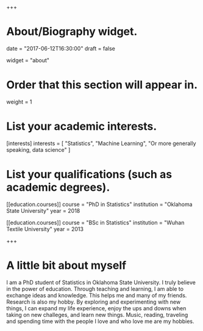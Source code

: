 +++
# About/Biography widget.

date = "2017-06-12T16:30:00"
draft = false

widget = "about"

# Order that this section will appear in.
weight = 1

# List your academic interests.
[interests]
  interests = [
    "Statistics",
    "Machine Learning",
    "Or more generally speaking, data science"
  ]

# List your qualifications (such as academic degrees).
[[education.courses]]
  course = "PhD in Statistics"
  institution = "Oklahoma State University"
  year = 2018

[[education.courses]]
  course = "BSc in Statistics"
  institution = "Wuhan Textile University"
  year = 2013
 
+++

# A little bit about myself

I am a PhD student of Statistics in Oklahoma State University. I truly believe in the power of education. Through teaching and learning, I am able to exchange ideas and knowledge. This helps me and many of my friends. Research is also my hobby. By exploring and experimenting with new things, I can expand my life experience, enjoy the ups and downs when taking on new challeges, and learn new things.
Music, reading, traveling and spending time with the people I love and who love me are my hobbies. 
